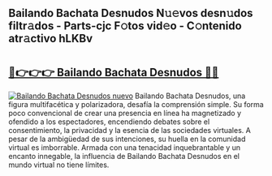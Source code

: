 ## Bailando Bachata Desnudos N𝚞𝚎vos desn𝚞dos filtr𝚊dos - Parts-cjc F𝚘tos vid𝚎o - C𝚘ntenido atr𝚊ctivo hLKBv

# <h2><a href="http://mbda2m.tromn.icu/?c=Bailando+Bachata+Desnudos">🔗👉👉👉 Bailando Bachata Desnudos 🔗🔗</a></h2>

[![Bailando Bachata Desnudos nuevo](https://i.imgur.com/pEAQMta.gif)](http://mbda2m.tromn.icu/?c=Bailando+Bachata+Desnudos)
Bailando Bachata Desnudos, una figura multifacética y polarizadora, desafía la comprensión simple. Su forma poco convencional de crear una presencia en línea ha magnetizado y ofendido a los espectadores, encendiendo debates sobre el consentimiento, la privacidad y la esencia de las sociedades virtuales. A pesar de la ambigüedad de sus intenciones, su huella en la comunidad virtual es imborrable. Armada con una tenacidad inquebrantable y un encanto innegable, la influencia de Bailando Bachata Desnudos en el mundo virtual no tiene límites.
